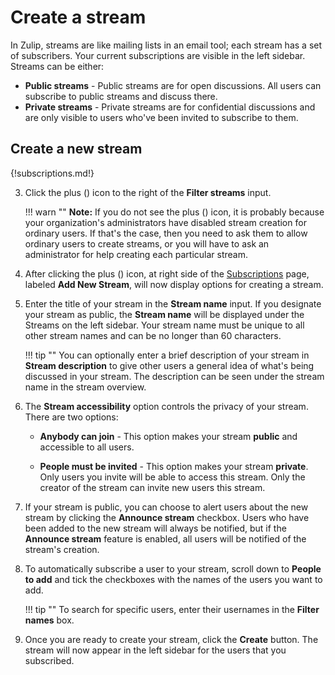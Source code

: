 # Create a stream

In Zulip, streams are like mailing lists in an email tool; each stream
has a set of subscribers. Your current subscriptions are visible in
the left sidebar.  Streams can be either:

* **Public streams** - Public streams are for open discussions. All
  users can subscribe to public streams and discuss there.
* **Private streams** - Private streams are for confidential
  discussions and are only visible to users who've been invited to
  subscribe to them.

## Create a new stream

{!subscriptions.md!}

3. Click the plus (<i class="icon-vector-plus"></i>) icon to the right of
the **Filter streams** input.

    !!! warn ""
        **Note:** If you do not see the plus
        (<i class="icon-vector-plus"></i>) icon, it
        is probably because your organization's administrators
        have disabled stream creation for ordinary users.
        If that's the case, then you need to ask them to
        allow ordinary users to create streams, or you will have
        to ask an administrator for help creating each particular stream.

4. After clicking the plus (<i class="icon-vector-plus"></i>) icon, at
right side of the [Subscriptions](/#subscriptions) page, labeled **Add New
Stream**, will now display options for creating a stream.

5. Enter the title of your stream in the **Stream name** input.
If you designate your stream as public, the **Stream name** will be
displayed under the Streams on the left sidebar. Your stream name must
be unique to all other stream names and can be no longer than
60 characters.

    !!! tip ""
        You can optionally enter a brief description of your stream in
        **Stream description** to give other users a general idea of
        what's being discussed in your stream. The description can be
        seen under the stream name in the stream overview.

7. The **Stream accessibility** option controls the privacy of your
stream. There are two options:
    * **Anybody can join** - This option makes your stream **public**
    and accessible to all users.

    * **People must be invited** - This option makes your stream
    **private**. Only users you invite will be able to access this stream.
    Only the creator of the stream can invite new users this stream.

8. If your stream is public, you can choose to alert users about the new
stream by clicking the **Announce stream** checkbox. Users who have been
added to the new stream will always be notified, but if the
**Announce stream** feature is enabled, all users will be notified
of the stream's creation.

9. To automatically subscribe a user to your stream, scroll down to
**People to add** and tick the checkboxes with the names of the users
you want to add.

    !!! tip ""
        To search for specific users, enter their usernames in the
        **Filter names** box.

10. Once you are ready to create your stream,
click the **Create** button. The stream will now appear
in the left sidebar for the users that you subscribed.
